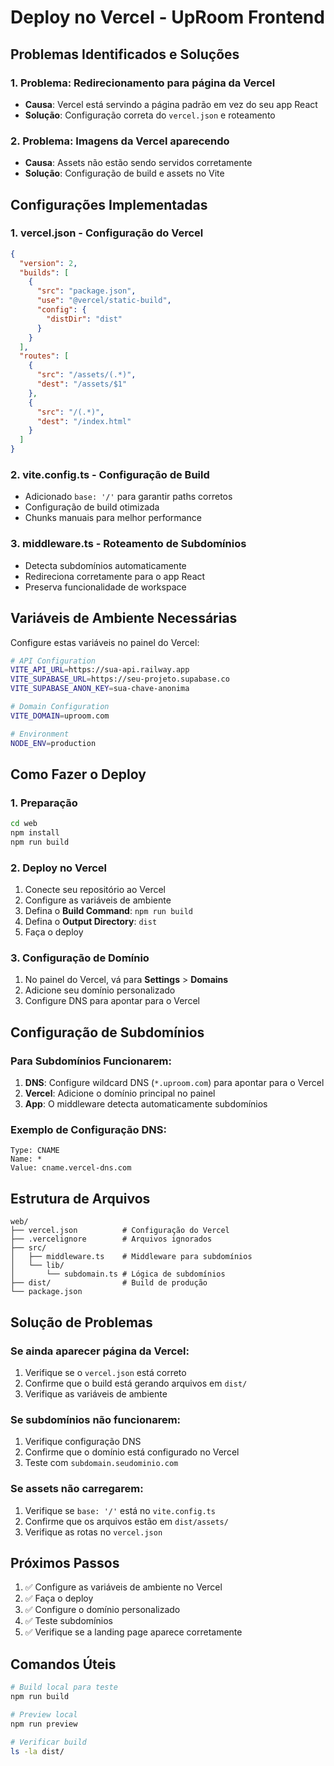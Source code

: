 # Deploy no Vercel - UpRoom Frontend

## Problemas Identificados e Soluções

### 1. **Problema: Redirecionamento para página da Vercel**
- **Causa**: Vercel está servindo a página padrão em vez do seu app React
- **Solução**: Configuração correta do `vercel.json` e roteamento

### 2. **Problema: Imagens da Vercel aparecendo**
- **Causa**: Assets não estão sendo servidos corretamente
- **Solução**: Configuração de build e assets no Vite

## Configurações Implementadas

### 1. **vercel.json** - Configuração do Vercel
```json
{
  "version": 2,
  "builds": [
    {
      "src": "package.json",
      "use": "@vercel/static-build",
      "config": {
        "distDir": "dist"
      }
    }
  ],
  "routes": [
    {
      "src": "/assets/(.*)",
      "dest": "/assets/$1"
    },
    {
      "src": "/(.*)",
      "dest": "/index.html"
    }
  ]
}
```

### 2. **vite.config.ts** - Configuração de Build
- Adicionado `base: '/'` para garantir paths corretos
- Configuração de build otimizada
- Chunks manuais para melhor performance

### 3. **middleware.ts** - Roteamento de Subdomínios
- Detecta subdomínios automaticamente
- Redireciona corretamente para o app React
- Preserva funcionalidade de workspace

## Variáveis de Ambiente Necessárias

Configure estas variáveis no painel do Vercel:

```bash
# API Configuration
VITE_API_URL=https://sua-api.railway.app
VITE_SUPABASE_URL=https://seu-projeto.supabase.co
VITE_SUPABASE_ANON_KEY=sua-chave-anonima

# Domain Configuration  
VITE_DOMAIN=uproom.com

# Environment
NODE_ENV=production
```

## Como Fazer o Deploy

### 1. **Preparação**
```bash
cd web
npm install
npm run build
```

### 2. **Deploy no Vercel**
1. Conecte seu repositório ao Vercel
2. Configure as variáveis de ambiente
3. Defina o **Build Command**: `npm run build`
4. Defina o **Output Directory**: `dist`
5. Faça o deploy

### 3. **Configuração de Domínio**
1. No painel do Vercel, vá para **Settings** > **Domains**
2. Adicione seu domínio personalizado
3. Configure DNS para apontar para o Vercel

## Configuração de Subdomínios

### Para Subdomínios Funcionarem:
1. **DNS**: Configure wildcard DNS (`*.uproom.com`) para apontar para o Vercel
2. **Vercel**: Adicione o domínio principal no painel
3. **App**: O middleware detecta automaticamente subdomínios

### Exemplo de Configuração DNS:
```
Type: CNAME
Name: *
Value: cname.vercel-dns.com
```

## Estrutura de Arquivos

```
web/
├── vercel.json          # Configuração do Vercel
├── .vercelignore        # Arquivos ignorados
├── src/
│   ├── middleware.ts    # Middleware para subdomínios
│   └── lib/
│       └── subdomain.ts # Lógica de subdomínios
├── dist/                # Build de produção
└── package.json
```

## Solução de Problemas

### Se ainda aparecer página da Vercel:
1. Verifique se o `vercel.json` está correto
2. Confirme que o build está gerando arquivos em `dist/`
3. Verifique as variáveis de ambiente

### Se subdomínios não funcionarem:
1. Verifique configuração DNS
2. Confirme que o domínio está configurado no Vercel
3. Teste com `subdomain.seudominio.com`

### Se assets não carregarem:
1. Verifique se `base: '/'` está no `vite.config.ts`
2. Confirme que os arquivos estão em `dist/assets/`
3. Verifique as rotas no `vercel.json`

## Próximos Passos

1. ✅ Configure as variáveis de ambiente no Vercel
2. ✅ Faça o deploy
3. ✅ Configure o domínio personalizado
4. ✅ Teste subdomínios
5. ✅ Verifique se a landing page aparece corretamente

## Comandos Úteis

```bash
# Build local para teste
npm run build

# Preview local
npm run preview

# Verificar build
ls -la dist/
```
